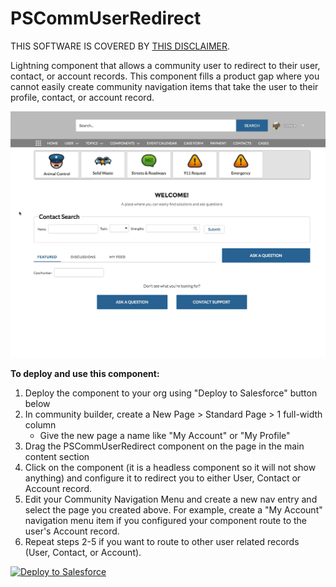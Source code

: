 # PSCommUserRedirect
THIS SOFTWARE IS COVERED BY [THIS DISCLAIMER](https://raw.githubusercontent.com/thedges/Disclaimer/master/disclaimer.txt).

Lightning component that allows a community user to redirect to their user, contact, or account records. This component fills a product gap where you cannot easily create community navigation items that take the user to their profile, contact, or account record. 

<img src="PSCommUserRedirect.gif" />

<b>To deploy and use this component:</b>
  1. Deploy the component to your org using "Deploy to Salesforce" button below
  2. In community builder, create a New Page > Standard Page > 1 full-width column
     - Give the new page a name like "My Account" or "My Profile"
  3. Drag the PSCommUserRedirect component on the page in the main content section
  4. Click on the component (it is a headless component so it will not show anything) and configure it to redirect you to either User, Contact or Account record.
  5. Edit your Community Navigation Menu and create a new nav entry and select the page you created above. For example, create a "My Account" navigation menu item if you configured your component route to the user's Account record.
  6. Repeat steps 2-5 if you want to route to other user related records (User, Contact, or Account).

<a href="https://githubsfdeploy.herokuapp.com">
  <img alt="Deploy to Salesforce"
       src="https://raw.githubusercontent.com/afawcett/githubsfdeploy/master/deploy.png">
</a>

